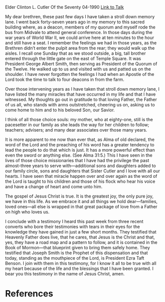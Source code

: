 Elder Clinton L. Cutler
Of the Seventy
04-1990
[Link to Talk](https://www.churchofjesuschrist.org/study/general-conference/1990/04/the-greatest-joy?lang=eng)

My dear brethren, these past few days I have taken a stroll down memory lane. I went back forty-seven years ago in my memory to this sacred building where, as a deacon, members of my quorum and myself rode the bus from Midvale to attend general conference. In those days during the war years of World War II, we could arrive here at ten minutes to the hour and still have a seat. I remember the feelings we had in those years, as the Brethren didn’t enter the pulpit area from the rear; they would walk up the aisles. I recall one Sunday that as we stood outside, a big, tall brother entered through the little gate on the east of Temple Square. It was President George Albert Smith, then serving as President of the Quorum of the Twelve. He walked up to us and visited with us and patted us on the shoulder. I have never forgotten the feelings I had when an Apostle of the Lord took the time to talk to four deacons in from the farm.

Over those intervening years as I have taken that stroll down memory lane, I have listed the many miracles that have occurred in my life and that I have witnessed. My thoughts go out in gratitude to that loving Father, the Father of us all, who stands with arms outstretched, cheering us on, asking us to come home to him and to his beloved Son, our Savior.

I think of all those choice souls: my mother, who at eighty-one, still is the pacesetter in our family as she leads the way for her children to follow; teachers; advisers; and many dear associates over those many years.

It is more apparent to me now than ever that, as Alma of old declared, the word of the Lord and the preaching of his word has a greater tendency to lead the people to do that which is just. It has a more powerful effect than even the sword or anything else. (See Alma 31:5.) This I have seen in the lives of those choice missionaries that I have had the privilege the past almost-three years to serve with—additional sons and daughters added to our family circle, sons and daughters that Sister Cutler and I love with all our hearts. I have seen that miracle happen over and over again as the word of the Lord is taught to his children and those of his flock who hear his voice and have a change of heart and come unto him.

The gospel of Jesus Christ is true. It is the greatest joy, the only pure joy, we have in this life. As we embrace it and all things we hold dear—families, loved ones—all else is wrapped in that great package of love from a Father on high who loves us.

I conclude with a testimony I heard this past week from three recent converts who bore their testimonies with tears in their eyes for the knowledge they have gained in just a few short months. They testified that Heavenly Father does live, that he cares, that Jesus is the Christ and that, yes, they have a road map and a pattern to follow, and it is contained in the Book of Mormon—that blueprint given to bring them safely home. They testified that Joseph Smith is the Prophet of this dispensation and that today, standing as the mouthpiece of the Lord, is President Ezra Taft Benson. I join with them in this testimony, for I know it all to be true with all my heart because of the life and the blessings that I have been granted. I bear you this testimony in the name of Jesus Christ, amen.

# References
